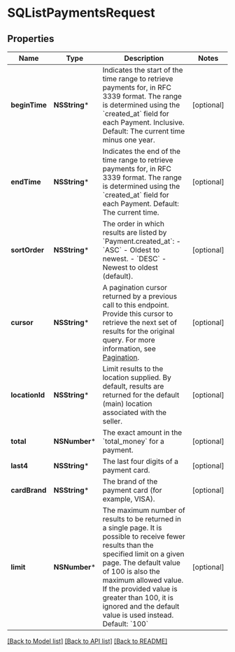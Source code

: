 # SQListPaymentsRequest

## Properties
Name | Type | Description | Notes
------------ | ------------- | ------------- | -------------
**beginTime** | **NSString*** | Indicates the start of the time range to retrieve payments for, in RFC 3339 format.   The range is determined using the &#x60;created_at&#x60; field for each Payment. Inclusive. Default: The current time minus one year. | [optional] 
**endTime** | **NSString*** | Indicates the end of the time range to retrieve payments for, in RFC 3339 format.  The  range is determined using the &#x60;created_at&#x60; field for each Payment.  Default: The current time. | [optional] 
**sortOrder** | **NSString*** | The order in which results are listed by &#x60;Payment.created_at&#x60;: - &#x60;ASC&#x60; - Oldest to newest. - &#x60;DESC&#x60; - Newest to oldest (default). | [optional] 
**cursor** | **NSString*** | A pagination cursor returned by a previous call to this endpoint. Provide this cursor to retrieve the next set of results for the original query.  For more information, see [Pagination](https://developer.squareup.com/docs/build-basics/common-api-patterns/pagination). | [optional] 
**locationId** | **NSString*** | Limit results to the location supplied. By default, results are returned for the default (main) location associated with the seller. | [optional] 
**total** | **NSNumber*** | The exact amount in the &#x60;total_money&#x60; for a payment. | [optional] 
**last4** | **NSString*** | The last four digits of a payment card. | [optional] 
**cardBrand** | **NSString*** | The brand of the payment card (for example, VISA). | [optional] 
**limit** | **NSNumber*** | The maximum number of results to be returned in a single page. It is possible to receive fewer results than the specified limit on a given page.  The default value of 100 is also the maximum allowed value. If the provided value is  greater than 100, it is ignored and the default value is used instead.  Default: &#x60;100&#x60; | [optional] 

[[Back to Model list]](../README.md#documentation-for-models) [[Back to API list]](../README.md#documentation-for-api-endpoints) [[Back to README]](../README.md)


